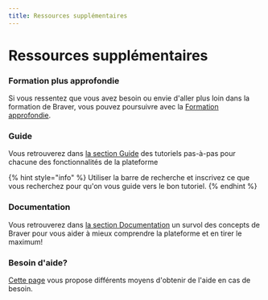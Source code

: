 ```yaml
---
title: Ressources supplémentaires
---
```


# Ressources supplémentaires

### Formation plus approfondie

Si vous ressentez que vous avez besoin ou envie d'aller plus loin dans la formation de Braver, vous pouvez poursuivre avec la [Formation approfondie](../../pour-les-professionnels/formation-approfondie/).

### Guide

Vous retrouverez dans [la section Guide](https://app.gitbook.com/o/zMIZEnF83uQLxLHiNR0f/s/mZQ8lm0cUSwr36vZBzik/) des tutoriels pas-à-pas pour chacune des fonctionnalités de la plateforme

{% hint style="info" %}
Utiliser la barre de recherche et inscrivez ce que vous recherchez pour qu'on vous guide vers le bon tutoriel.
{% endhint %}

### Documentation

Vous retrouverez dans [la section Documentation](https://app.gitbook.com/s/C7asQvRtcnnGS2hUcyO0/pour-les-professionnels/pour-debuter) un survol des concepts de Braver pour vous aider à mieux comprendre la plateforme et en tirer le maximum!

### Besoin d'aide?

[Cette page](https://app.gitbook.com/o/zMIZEnF83uQLxLHiNR0f/s/C7asQvRtcnnGS2hUcyO0/besoin-daide) vous propose différents moyens d'obtenir de l'aide en cas de besoin.
